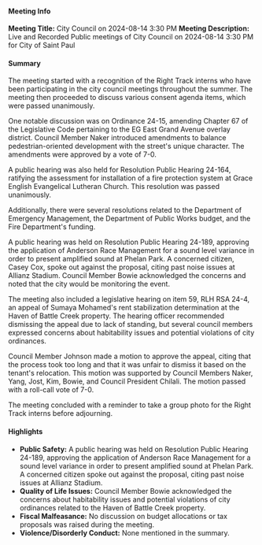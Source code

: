 #### Meeting Info
**Meeting Title:** City Council on 2024-08-14 3:30 PM
**Meeting Description:** Live and Recorded Public meetings of City Council on 2024-08-14 3:30 PM for City of Saint Paul


#### Summary

The meeting started with a recognition of the Right Track interns who have been participating in the city council meetings throughout the summer. The meeting then proceeded to discuss various consent agenda items, which were passed unanimously. 

One notable discussion was on Ordinance 24-15, amending Chapter 67 of the Legislative Code pertaining to the EG East Grand Avenue overlay district. Council Member Naker introduced amendments to balance pedestrian-oriented development with the street's unique character. The amendments were approved by a vote of 7-0.

A public hearing was also held for Resolution Public Hearing 24-164, ratifying the assessment for installation of a fire protection system at Grace English Evangelical Lutheran Church. This resolution was passed unanimously.

Additionally, there were several resolutions related to the Department of Emergency Management, the Department of Public Works budget, and the Fire Department's funding.

A public hearing was held on Resolution Public Hearing 24-189, approving the application of Anderson Race Management for a sound level variance in order to present amplified sound at Phelan Park. A concerned citizen, Casey Cox, spoke out against the proposal, citing past noise issues at Allianz Stadium. Council Member Bowie acknowledged the concerns and noted that the city would be monitoring the event.

The meeting also included a legislative hearing on item 59, RLH RSA 24-4, an appeal of Sumaya Mohamed's rent stabilization determination at the Haven of Battle Creek property. The hearing officer recommended dismissing the appeal due to lack of standing, but several council members expressed concerns about habitability issues and potential violations of city ordinances.

Council Member Johnson made a motion to approve the appeal, citing that the process took too long and that it was unfair to dismiss it based on the tenant's relocation. This motion was supported by Council Members Naker, Yang, Jost, Kim, Bowie, and Council President Chilali. The motion passed with a roll-call vote of 7-0.

The meeting concluded with a reminder to take a group photo for the Right Track interns before adjourning.


#### Highlights

* **Public Safety:** A public hearing was held on Resolution Public Hearing 24-189, approving the application of Anderson Race Management for a sound level variance in order to present amplified sound at Phelan Park. A concerned citizen spoke out against the proposal, citing past noise issues at Allianz Stadium.
* **Quality of Life Issues:** Council Member Bowie acknowledged the concerns about habitability issues and potential violations of city ordinances related to the Haven of Battle Creek property.
* **Fiscal Malfeasance:** No discussion on budget allocations or tax proposals was raised during the meeting.
* **Violence/Disorderly Conduct:** None mentioned in the summary.

